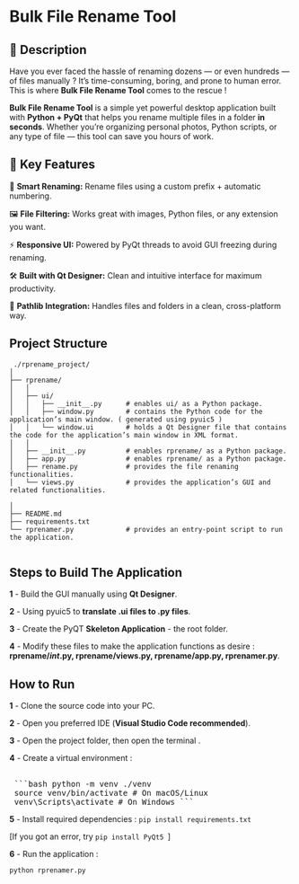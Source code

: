 # Bulk File Rename Tool 


## 📁 Description

Have you ever faced the hassle of renaming dozens — or even hundreds — of files manually ?
It’s time-consuming, boring, and prone to human error. This is where **Bulk File Rename Tool** comes to the rescue !

**Bulk File Rename Tool** is a simple yet powerful desktop application built with **Python + PyQt** that helps you rename multiple files in a folder **in seconds**. Whether you’re organizing personal photos, Python scripts, or any type of file — this tool can save you hours of work.



## 🎯 Key Features
🧠 **Smart Renaming:** Rename files using a custom prefix + automatic numbering.

🖼️ **File Filtering:** Works great with images, Python files, or any extension you want.

⚡ **Responsive UI:** Powered by PyQt threads to avoid GUI freezing during renaming.

🛠️ **Built with Qt Designer:** Clean and intuitive interface for maximum productivity.

📂 **Pathlib Integration:** Handles files and folders in a clean, cross-platform way.



## Project Structure
```
 ./rprename_project/
│
├── rprename/
│   │
│   ├── ui/
│   │   ├── __init__.py      # enables ui/ as a Python package.
│   │   ├── window.py        # contains the Python code for the application’s main window. ( generated using pyuic5 )
│   │   └── window.ui        # holds a Qt Designer file that contains the code for the application’s main window in XML format.
│   │
│   ├── __init__.py          # enables rprename/ as a Python package.
│   ├── app.py               # enables rprename/ as a Python package.
│   ├── rename.py            # provides the file renaming functionalities.
│   └── views.py             # provides the application’s GUI and related functionalities.

│
├── README.md
├── requirements.txt
└── rprenamer.py             # provides an entry-point script to run the application.


```





## Steps to Build The Application

**1** - Build the GUI manually using **Qt Designer**.

**2** - Using pyuic5 to **translate .ui files to .py files**.
 
**3** - Create the PyQT **Skeleton Application** - the root folder.

**4** - Modify these files to make the application functions as desire : **rprename/_int_.py, rprename/views.py, rprename/app.py, rprenamer.py**.




## How to Run

**1** - Clone the source code into your PC.

**2** - Open you preferred IDE (**Visual Studio Code recommended**).

**3** - Open the project folder, then open the terminal .

**4** - Create a virtual environment :
<pre lang="markdown"> 
 ```bash python -m venv ./venv 
 source venv/bin/activate # On macOS/Linux 
 venv\Scripts\activate # On Windows ``` </pre>


**5** - Install required dependencies :
`pip install requirements.txt`    

[If you got an error, try `pip install PyQt5 `] 


**6** - Run the application :

`python rprenamer.py`










